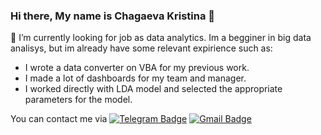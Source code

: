 ### Hi there, My name is Chagaeva Kristina 👋

<!--
**kioneta/kioneta** is a ✨ _special_ ✨ repository because its `README.md` (this file) appears on your GitHub profile.

Here are some ideas to get you started:

- 🔭 I’m currently working on ...
- 🌱 I’m currently learning ...
- 👯 I’m looking to collaborate on ...
- 🤔 I’m looking for help with ...
- 💬 Ask me about ...
- 📫 How to reach me: ...
- 😄 Pronouns: ...
- ⚡ Fun fact: ...
-->
🔭 I’m currently looking for job as data analytics.
 Im a begginer in big data analisys, but im already have some relevant expirience such as:
-  I wrote a data converter on VBA for my previous work.
-  I made a lot of dashboards for my team and manager. 
-  I worked directly with LDA model and selected the appropriate parameters for the model.

You can contact me via [![Telegram Badge](https://img.shields.io/badge/-chagaevakristina-blue?style=flat&logo=Telegram&logoColor=white)](https://t.me/kioneta) [![Gmail Badge](https://img.shields.io/badge/-Gmail-red?style=flat&logo=Gmail&logoColor=white)](mailto:ymnuc@mail.ru)
